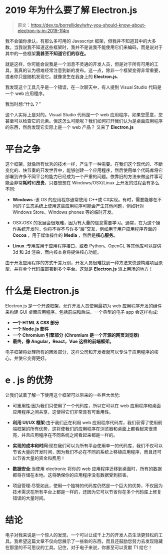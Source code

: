 # 2019 年为什么要了解 Electron.js

> 原文：<https://dev.to/borrellidev/why-you-should-know-about-electron-js-in-2019-1f4m>

我不会骗你承认，有那么多可用的 Javascript 框架，但我并不知道其中的大多数。当我说我不知道这些框架时，我并不是说我不能使用它们来编码，而是说对于其中的一些框架**我甚至不知道它们的存在。**

就是这样，你可能会说我是一个消息不灵通的开发人员，但是对于所有可用的工具，我真的认为很难经常注意到新的发布。这一点，除非一个框架变得非常重要，或者你只是随机发现它。就像发生在我身上的 **Electron.js.**

我发现这个工具几乎是一个错误，在一次聊天中，有人提到 Visual Studio 代码是一个 web 应用程序。

我当时想:“什么？”

这个人实际上是对的。Visual Studio 代码是一个 web 应用程序，如果您愿意，您甚至可以检查它的元素。但这怎么可能呢？我们如何打开我们认为是桌面应用程序的东西，然后发现它实际上是一个 web 产品？
又来了 **Electron.js**

# 平台之争

这个框架，就像所有优秀的技术一样，产生于一种需要。在我们这个现代的、不断变化的、快节奏的开发世界中，能够创建一个应用程序，然后使用单个代码库将它部署到许多不同平台的能力已经成为一个严重的问题。依靠旧的方法来做这件事可能会非常**耗时**和**昂贵**，只要想想在 Windows/OSX/Linux 上开发的过程会有多么不同:

*   **Windows** :该 OS 的应用程序通常使用 C++或 C#实现。有时，需要能够在不同的子生态系统上使用这些应用程序可能会产生其他问题，例如针对 Windows Store、Windows phones 等的临时开发。

*   OSX:OSX 的发展会很艰难，因为有大量的信息需要学习。通常，在为这个操作系统开发时，你将不得不与许多“层”交互，例如用于用户应用程序界面的 **Cocoa** ，用于媒体操作的 **Media** ，然后是**核心服务。**

*   **Linux** :专用库用于应用程序接口，或者 Python。OpenGL 等其他库可以提供 3d 和 2d 渲染，而内核本身将提供核心功能。

由于开发应用程序的方式千差万别，开发人员很难找到一种方法来快速构建项目原型，并将单个代码库部署到多个平台。这就是 **Electron.js** 派上用场的地方！

# 什么是 Electron.js

Electron.js 是一个开源框架，允许开发人员使用最初为 web 应用程序开发的组件来构建 GUI 桌面应用程序。包括前端和后端。一个典型的电子 app 会这样构成:

*   **一个 HTML & CSS 部分**
*   **一个 Node.js 部件**
*   **一个 Chromium 引擎部分** **(Chromium** **是一个开源的网页浏览器)**
*   **最终，像 Angular，React，Vue 这样的前端框架。**

电子框架将处理所有的困难部分，这样公司和开发者就可以专注于应用程序的核心，并使它变得更好。

# e . js 的优势

让我们试着了解一下使用这个框架可以带来的一些巨大优势:

*   可重用性:因为我们只使用了一个代码库，所以它可以在 web 应用程序和桌面应用程序之间共享，这使得它们非常具有可重用性。

*   **利用 UI/UX 框架**:由于我们正在利用 web 应用程序代码库，我们获得了使用前端框架的所有优势，这将使我们的应用程序在浏览器和桌面上都看起来很漂亮，并且应用程序在不同系统之间看起来都是一样的。

*   **实现的成本和时间**:现在我们可以为所有平台使用单一的代码库，我们不仅可以节省大量的开发时间，因为我们不必在不同的系统上移植应用程序，而且还可以节省大量的资金和费用！

*   **数据安全**:当使用 electronic 将你的 web 应用程序迁移到桌面时，所有的数据都将存储在本地。这将确保你的应用程序没有数据受到损害。

*   项目管理:尽管如此，使用一个独特的代码库仍然是一个巨大的优势，不仅因为技术需求在所有平台上都是一样的，还因为它可以节省你在多个代码库上修复错误的大量时间。

# 结论

电子对我来说是一个惊人的发现，一个可以让成千上万的开发人员生活更轻松的工具。我希望这篇文章不仅向您展示了一些新的东西，而且还鼓励您努力去发现隐藏在那里的不可思议的工具。记住，对于电子来说，你甚至可以贡献 T1 给它！